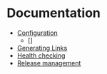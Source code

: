 # Documentation

* [Configuration](configuration.md)
  * []
* [Generating Links](generating-links.md)
* [Health checking](health-checking.md)
* [Release management](release-management.md)
